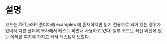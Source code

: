 # 설명

코드는 TFT_eSPI 폴더아래 examples 에 존재하지만 읽기 전용으로 되어 있는 경우가 있어서 다른 폴더에 복사해서 테스트 하면서 사용하고 있다. 일부 코드는 최신 버전에 있는 에제를 여기에 가지고 와서 테스트해 보았다.